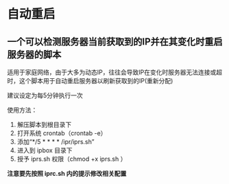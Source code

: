 # 自动重启

## 一个可以检测服务器当前获取到的IP并在其变化时重启服务器的脚本

适用于家庭网络，由于大多为动态IP，往往会导致IP在变化时服务器无法连接或超时，这个脚本用于自动重启服务器以刷新获取到的IP(重新分配)

建议设定为每5分钟执行一次

使用方法：
1. 解压脚本到根目录下
2. 打开系统 crontab（crontab -e）
3. 添加“*/5 * * * * /ipr/iprs.sh”
4. 进入到 ipbox 目录下
5. 授予 iprs.sh 权限（chmod +x iprs.sh ）

**注意要先按照 iprc.sh 内的提示修改相关配置**